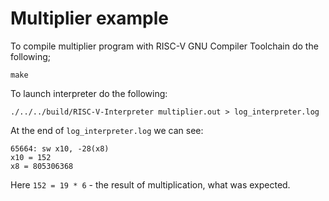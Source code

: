 # Multiplier example

To compile multiplier program with RISC-V GNU Compiler Toolchain do the following;

```console
make
```

To launch interpreter do the following:

```console
./../../build/RISC-V-Interpreter multiplier.out > log_interpreter.log
```

At the end of `log_interpreter.log` we can see:
```
65664: sw x10, -28(x8)
x10 = 152
x8 = 805306368
```

Here `152 = 19 * 6` - the result of multiplication, what was expected.
